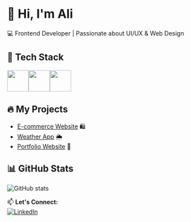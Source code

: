 # 👋 Hi, I'm Ali  
💻 Frontend Developer | Passionate about UI/UX & Web Design  

## 🚀 Tech Stack  
<img src="https://raw.githubusercontent.com/marwin1991/profile-technology-icons/refs/heads/main/icons/html.png" width="50" height="50"><img src="https://raw.githubusercontent.com/marwin1991/profile-technology-icons/refs/heads/main/icons/css.png" width="50" height="50"><img src="https://raw.githubusercontent.com/marwin1991/profile-technology-icons/refs/heads/main/icons/javascript.png" width="50" height="50">



## 🔥 My Projects  
- [E-commerce Website](https://github.com/AliCoder/ecommerce-project) 🛍️  
- [Weather App](https://github.com/AliCoder/weather-app) 🌦️  
- [Portfolio Website](https://github.com/AliCoder/portfolio) 💼  

## 📊 GitHub Stats  
![GitHub stats](https://github-readme-stats.vercel.app/api?username=AliCoder&show_icons=true&theme=radical)  

📫 **Let's Connect:**  
[![LinkedIn](https://img.shields.io/badge/LinkedIn-%230077B5.svg?style=for-the-badge&logo=linkedin&logoColor=white)](https://linkedin.com/in/yourprofile)  

